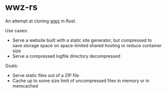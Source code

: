 # wwz-rs

An attempt at cloning [wwz](https://github.com/oilshell/wwz) in Rust.

Use cases:

* Serve a website built with a static site generator, but compressed to save
    storage space on space-limited shared hosting or reduce container size
* Serve a compressed logfile directory decompressed

Goals:

* Serve static files out of a ZIP file
* Cache up to some size limit of uncompressed files in memory or in memcached

